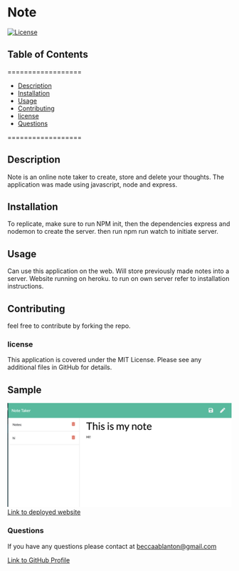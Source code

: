 
# Note

[![License](https://img.shields.io/badge/License-MIT-yellow.svg)](https://opensource.org/licenses/MIT)
    
## Table of Contents
==================
* [Description](#Description) 
* [Installation](#Installation)
* [Usage](#Usage) 
* [Contributing](#contributing) 
* [license](#license) 
* [Questions](#Questions)

==================
    
## Description
    
Note is an online note taker to create, store and delete your thoughts. 
The application was made using javascript, node and express.
    
## Installation
    
To replicate, make sure to run NPM init, then the dependencies express and nodemon to create the server. then run npm run watch to initiate server.
    
## Usage

Can use this application on the web. Will store previously made notes into a server. Website running on heroku. to run on own server refer to installation instructions.
    
## Contributing

feel free to contribute by forking the repo.
### license

This application is covered under the MIT License. Please see any additional files in GitHub for details. 


## Sample
![sample of note website](./notescreenshot.png)
[Link to deployed website]()
### Questions

If you have any questions please contact at [beccaablanton@gmail.com](beccaablanton@gmail.com)

[Link to GitHub Profile](https://www.github.com/BeccaBlanton)


